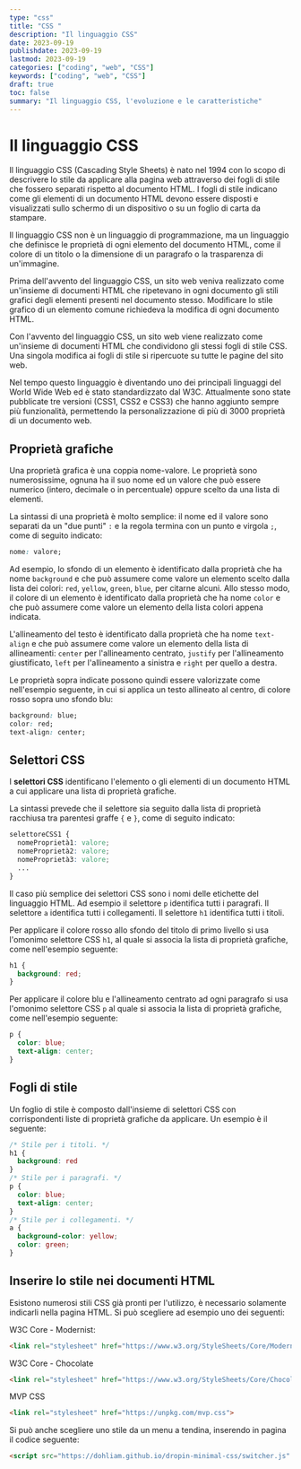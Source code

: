 ```yaml
---
type: "css"
title: "CSS "
description: "Il linguaggio CSS"
date: 2023-09-19
publishdate: 2023-09-19
lastmod: 2023-09-19
categories: ["coding", "web", "CSS"]
keywords: ["coding", "web", "CSS"]
draft: true
toc: false
summary: "Il linguaggio CSS, l'evoluzione e le caratteristiche"
---
```


# Il linguaggio CSS

Il linguaggio CSS (Cascading Style Sheets) è nato nel 1994 con lo scopo di descrivere lo stile da applicare alla pagina web attraverso dei fogli di stile che fossero separati rispetto al documento HTML. I fogli di stile indicano come gli elementi di un documento HTML devono essere disposti e visualizzati sullo schermo di un dispositivo o su un foglio di carta da stampare.

Il linguaggio CSS non è un linguaggio di programmazione, ma un linguaggio che definisce le proprietà di ogni elemento del documento HTML, come il colore di un titolo o la dimensione di un paragrafo o la trasparenza di un'immagine.

Prima dell'avvento del linguaggio CSS, un sito web veniva realizzato come un'insieme di documenti HTML che ripetevano in ogni documento gli stili grafici degli elementi presenti nel documento stesso. Modificare lo stile grafico di un elemento comune richiedeva la modifica di ogni documento HTML.

Con l'avvento del linguaggio CSS, un sito web viene realizzato come un'insieme di documenti HTML che condividono gli stessi fogli di stile CSS. Una singola modifica ai fogli di stile si ripercuote su tutte le pagine del sito web.

Nel tempo questo linguaggio è diventando uno dei principali linguaggi del World Wide Web ed è stato standardizzato dal W3C. Attualmente sono state pubblicate tre versioni (CSS1, CSS2 e CSS3) che hanno aggiunto sempre più funzionalità, permettendo la personalizzazione di più di 3000 proprietà di un documento web.

## Proprietà grafiche

Una proprietà grafica è una coppia nome-valore. Le proprietà sono numerosissime, ognuna ha il suo nome ed un valore che può essere numerico (intero, decimale o in percentuale) oppure scelto da una lista di elementi.

La sintassi di una proprietà è molto semplice: il nome ed il valore sono separati da un "due punti" ``:`` e la regola termina con un punto e virgola ``;``, come di seguito indicato:

```css
nome: valore;
```

Ad esempio, lo sfondo di un elemento è identificato dalla proprietà che ha nome ``background`` e che può assumere come valore un elemento scelto dalla lista dei colori: ``red``, ``yellow``, ``green``, ``blue``, per citarne alcuni. Allo stesso modo, il colore di un elemento è identificato dalla proprietà che ha nome ``color`` e che può assumere come valore un elemento della lista colori appena indicata.

L'allineamento del testo è identificato dalla proprietà che ha nome ``text-align`` e che può assumere come valore un elemento della lista di allineamenti: ``center`` per l'allineamento centrato, ``justify`` per l'allineamento giustificato, ``left`` per l'allineamento a sinistra e ``right`` per quello a destra.

Le proprietà sopra indicate possono quindi essere valorizzate come nell'esempio seguente, in cui si applica un testo allineato al centro, di colore rosso sopra uno sfondo blu:

```css
background: blue;
color: red;
text-align: center;
```

## Selettori CSS

I **selettori CSS** identificano l'elemento o gli elementi di un documento HTML a cui applicare una lista di proprietà grafiche.

La sintassi prevede che il selettore sia seguito dalla lista di proprietà racchiusa tra parentesi graffe ``{`` e ``}``, come di seguito indicato:

```css
selettoreCSS1 {
  nomeProprietà1: valore;
  nomeProprietà2: valore;
  nomeProprietà3: valore;
  ...
}
```

Il caso più semplice dei selettori CSS sono i nomi delle etichette del linguaggio HTML. Ad esempio il selettore ``p`` identifica tutti i paragrafi. Il selettore ``a`` identifica tutti i collegamenti. Il selettore ``h1`` identifica tutti i titoli.

Per applicare il colore rosso allo sfondo del titolo di primo livello si usa l'omonimo selettore CSS ``h1``, al quale si associa la lista di proprietà grafiche, come nell'esempio seguente:

```css
h1 {
  background: red;
}
```

Per applicare il colore blu e l'allineamento centrato ad ogni paragrafo si usa l'omonimo selettore CSS ``p`` al quale si associa la lista di proprietà grafiche, come nell'esempio seguente:

```css
p {
  color: blue;
  text-align: center;
}
```

## Fogli di stile

Un foglio di stile è composto dall'insieme di selettori CSS con corrispondenti liste di proprietà grafiche da applicare. Un esempio è il seguente:

```css
/* Stile per i titoli. */
h1 {
  background: red
}
/* Stile per i paragrafi. */
p {
  color: blue;
  text-align: center;
}
/* Stile per i collegamenti. */
a {
  background-color: yellow;
  color: green;
}
```

## Inserire lo stile nei documenti HTML

Esistono numerosi stili CSS già pronti per l'utilizzo, è necessario solamente indicarli nella pagina HTML. Si può scegliere ad esempio uno dei seguenti:

W3C Core - Modernist:

```html
<link rel="stylesheet" href="https://www.w3.org/StyleSheets/Core/Modernist" type="text/css">
```

W3C Core - Chocolate

```html
<link rel="stylesheet" href="https://www.w3.org/StyleSheets/Core/Chocolate" type="text/css">
```

MVP CSS

```html
<link rel="stylesheet" href="https://unpkg.com/mvp.css"> 
```

Si può anche scegliere uno stile da un menu a tendina, inserendo in pagina il codice seguente:

```html
<script src="https://dohliam.github.io/dropin-minimal-css/switcher.js" type="text/javascript"></script>
```
